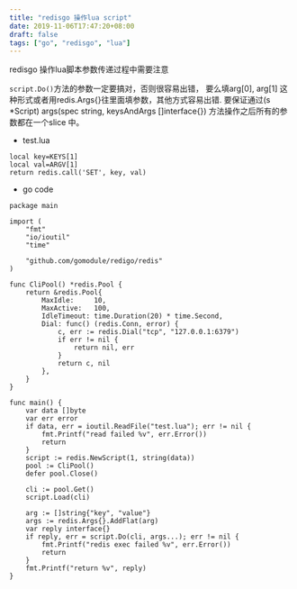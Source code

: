 ```yaml
---
title: "redisgo 操作lua script"
date: 2019-11-06T17:47:20+08:00
draft: false
tags: ["go", "redisgo", "lua"]
---
```


redisgo 操作lua脚本参数传递过程中需要注意

`script.Do()`方法的参数一定要搞对，否则很容易出错， 要么填arg[0], arg[1] 这种形式或者用redis.Args{}往里面填参数，其他方式容易出错. 要保证通过(s *Script) args(spec string, keysAndArgs []interface{}) 方法操作之后所有的参数都在一个slice 中。


* test.lua
```
local key=KEYS[1]
local val=ARGV[1]
return redis.call('SET', key, val)
```

* go code
```
package main

import (
	"fmt"
	"io/ioutil"
	"time"

	"github.com/gomodule/redigo/redis"
)

func CliPool() *redis.Pool {
	return &redis.Pool{
		MaxIdle:     10,
		MaxActive:   100,
		IdleTimeout: time.Duration(20) * time.Second,
		Dial: func() (redis.Conn, error) {
			c, err := redis.Dial("tcp", "127.0.0.1:6379")
			if err != nil {
				return nil, err
			}
			return c, nil
		},
	}
}

func main() {
	var data []byte
	var err error
	if data, err = ioutil.ReadFile("test.lua"); err != nil {
		fmt.Printf("read failed %v", err.Error())
		return
	}
	script := redis.NewScript(1, string(data))
	pool := CliPool()
	defer pool.Close()

	cli := pool.Get()
	script.Load(cli)

	arg := []string{"key", "value"}
	args := redis.Args{}.AddFlat(arg)
	var reply interface{}
	if reply, err = script.Do(cli, args...); err != nil {
		fmt.Printf("redis exec failed %v", err.Error())
		return
	}
	fmt.Printf("return %v", reply)
}
```